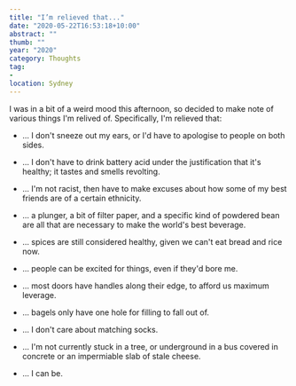 ```yaml
---
title: "I’m relieved that..."
date: "2020-05-22T16:53:18+10:00"
abstract: ""
thumb: ""
year: "2020"
category: Thoughts
tag:
- 
location: Sydney
---
```

I was in a bit of a weird mood this afternoon, so decided to make note of various things I'm relived of. Specifically, I'm relieved that:

* ... I don't sneeze out my ears, or I'd have to apologise to people on both sides.

* ... I don't have to drink battery acid under the justification that it's healthy; it tastes and smells revolting.

* ... I'm not racist, then have to make excuses about how some of my best friends are of a certain ethnicity.

* ... a plunger, a bit of filter paper, and a specific kind of powdered bean are all that are necessary to make the world's best beverage.

* ... spices are still considered healthy, given we can't eat bread and rice now.

* ... people can be excited for things, even if they'd bore me.

* ... most doors have handles along their edge, to afford us maximum leverage.

* ... bagels only have one hole for filling to fall out of.

* ... I don't care about matching socks.

* ... I'm not currently stuck in a tree, or underground in a bus covered in concrete or an impermiable slab of stale cheese.

* ... I can be.
